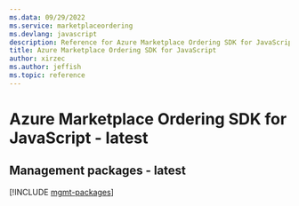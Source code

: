 ```yaml
---
ms.data: 09/29/2022
ms.service: marketplaceordering
ms.devlang: javascript
description: Reference for Azure Marketplace Ordering SDK for JavaScript
title: Azure Marketplace Ordering SDK for JavaScript
author: xirzec
ms.author: jeffish
ms.topic: reference
---
```

# Azure Marketplace Ordering SDK for JavaScript - latest

## Management packages - latest
[!INCLUDE [mgmt-packages](marketplace-ordering-mgmt-index.md)]